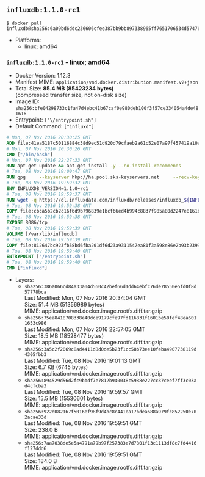 ## `influxdb:1.1.0-rc1`

```console
$ docker pull influxdb@sha256:6a09bd6ddc236606cfee387bb9bb897338965ff7651706534d57476528053477
```

-	Platforms:
	-	linux; amd64

### `influxdb:1.1.0-rc1` - linux; amd64

-	Docker Version: 1.12.3
-	Manifest MIME: `application/vnd.docker.distribution.manifest.v2+json`
-	Total Size: **85.4 MB (85423234 bytes)**  
	(compressed transfer size, not on-disk size)
-	Image ID: `sha256:bfe04298733c1fa47d4ebc41b67caf0e980deb100f3f57ce334054a4de481616`
-	Entrypoint: `["\/entrypoint.sh"]`
-	Default Command: `["influxd"]`

```dockerfile
# Mon, 07 Nov 2016 20:30:25 GMT
ADD file:41ea5187c50116884c38d9ec51d920d79cfaeb2a61c52e07a97f457419a10a4f in / 
# Mon, 07 Nov 2016 20:30:26 GMT
CMD ["/bin/bash"]
# Mon, 07 Nov 2016 22:27:33 GMT
RUN apt-get update && apt-get install -y --no-install-recommends 		ca-certificates 		curl 		wget 	&& rm -rf /var/lib/apt/lists/*
# Tue, 08 Nov 2016 19:00:47 GMT
RUN gpg     --keyserver hkp://ha.pool.sks-keyservers.net     --recv-keys 05CE15085FC09D18E99EFB22684A14CF2582E0C5
# Tue, 08 Nov 2016 19:59:32 GMT
ENV INFLUXDB_VERSION=1.1.0~rc1
# Tue, 08 Nov 2016 19:59:37 GMT
RUN wget -q https://dl.influxdata.com/influxdb/releases/influxdb_${INFLUXDB_VERSION}_amd64.deb.asc &&     wget -q https://dl.influxdata.com/influxdb/releases/influxdb_${INFLUXDB_VERSION}_amd64.deb &&     gpg --batch --verify influxdb_${INFLUXDB_VERSION}_amd64.deb.asc influxdb_${INFLUXDB_VERSION}_amd64.deb &&     dpkg -i influxdb_${INFLUXDB_VERSION}_amd64.deb &&     rm -f influxdb_${INFLUXDB_VERSION}_amd64.deb*
# Tue, 08 Nov 2016 19:59:38 GMT
COPY file:cbca5b2cb2c16f6d9b796839e1bcf66ed4b994c8837f985a80d2247e8161bcc7 in /etc/influxdb/influxdb.conf 
# Tue, 08 Nov 2016 19:59:38 GMT
EXPOSE 8086/tcp
# Tue, 08 Nov 2016 19:59:39 GMT
VOLUME [/var/lib/influxdb]
# Tue, 08 Nov 2016 19:59:39 GMT
COPY file:812647bc923fb58bd6fba201df6d23a9311547ea81f3a598e86e2b93b2399169 in /entrypoint.sh 
# Tue, 08 Nov 2016 19:59:40 GMT
ENTRYPOINT ["/entrypoint.sh"]
# Tue, 08 Nov 2016 19:59:40 GMT
CMD ["influxd"]
```

-	Layers:
	-	`sha256:386a066cd84a33a04d560c42bef66d1dd64ebfc76de78550e5fd0f8d57778bca`  
		Last Modified: Mon, 07 Nov 2016 20:34:04 GMT  
		Size: 51.4 MB (51356989 bytes)  
		MIME: application/vnd.docker.image.rootfs.diff.tar.gzip
	-	`sha256:75ea8418708338e40dce9179cfe97fd116831f1601be50fef48ea6011653c986`  
		Last Modified: Mon, 07 Nov 2016 22:57:05 GMT  
		Size: 18.5 MB (18528477 bytes)  
		MIME: application/vnd.docker.image.rootfs.diff.tar.gzip
	-	`sha256:3a5c2f2069c8ad4411d8d0de5b23f1cc58b73ee10feba4907738119d4305fbb3`  
		Last Modified: Tue, 08 Nov 2016 19:01:13 GMT  
		Size: 6.7 KB (6745 bytes)  
		MIME: application/vnd.docker.image.rootfs.diff.tar.gzip
	-	`sha256:894529d56d2fc9bbdf7e7812b940038c5988e227cc37ceef7ff3c03ad4cfcba3`  
		Last Modified: Tue, 08 Nov 2016 19:59:57 GMT  
		Size: 15.5 MB (15530601 bytes)  
		MIME: application/vnd.docker.image.rootfs.diff.tar.gzip
	-	`sha256:922d082167f5016ef98f9d4bc8c441ea17bdea688a979fc852250e702acae33d`  
		Last Modified: Tue, 08 Nov 2016 19:59:51 GMT  
		Size: 238.0 B  
		MIME: application/vnd.docker.image.rootfs.diff.tar.gzip
	-	`sha256:7aa7038de5e5a4791a79b97f257383e7d7801f13c1113df8c7fd4416f127ddd6`  
		Last Modified: Tue, 08 Nov 2016 19:59:51 GMT  
		Size: 184.0 B  
		MIME: application/vnd.docker.image.rootfs.diff.tar.gzip

